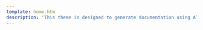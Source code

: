 ```yaml
---
template: home.htm
description: 'This theme is designed to generate documentation using Alex. Code highlighting, math support, multilingual support, menus and submenus are implemented!'
---
```

